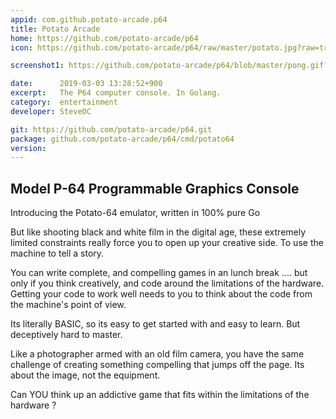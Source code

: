 ```yaml
---
appid: com.github.potato-arcade.p64
title: Potato Arcade
home: https://github.com/potato-arcade/p64
icon: https://github.com/potato-arcade/p64/raw/master/potato.jpg?raw=true

screenshot1: https://github.com/potato-arcade/p64/blob/master/pong.gif?raw=true

date:      2019-03-03 13:28:52+900
excerpt:   The P64 computer console. In Golang.
category:  entertainment
developer: SteveOC

git: https://github.com/potato-arcade/p64.git
package: github.com/potato-arcade/p64/cmd/potato64
version: 
---
```


## Model P-64 Programmable Graphics Console

Introducing the Potato-64 emulator, written in 100% pure Go

But like shooting black and white film in the digital age, these extremely limited constraints really force you to open up your creative side. To use the machine to tell a story.

You can write complete, and compelling games in an lunch break .... but only if you think creatively, and code around the limitations of the hardware. Getting your code to work well needs to you to think about the code from the machine's point of view.

Its literally BASIC, so its easy to get started with and easy to learn. But deceptively hard to master.

Like a photographer armed with an old film camera, you have the same challenge of creating something compelling that jumps off the page. Its about the image, not the equipment.

Can YOU think up an addictive game that fits within the limitations of the hardware ?

 
